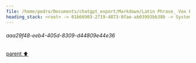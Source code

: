 ```yaml
---
file: /home/pedro/Documents/chatgpt_export/Markdown/Latin Phrase_ Vox Populi.md
heading_stack: <root> -> 01b66903-2719-4873-8fae-ab03993bb38b -> System -> 2238323d-9b16-42cb-a934-8611b400a598 -> System -> aaa2b56d-5f67-415d-aa08-2e1abc9cabb2 -> User -> c4d33d9d-b422-4b62-8b13-12ae8a1d1680 -> Assistant -> aaa29f48-eeb4-405d-8309-d44809e44e36
---
```

###### aaa29f48-eeb4-405d-8309-d44809e44e36
[parent ⬆️](#c4d33d9d-b422-4b62-8b13-12ae8a1d1680)
